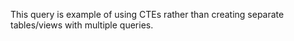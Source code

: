 This query is example of using CTEs rather than creating separate tables/views
with multiple queries.
